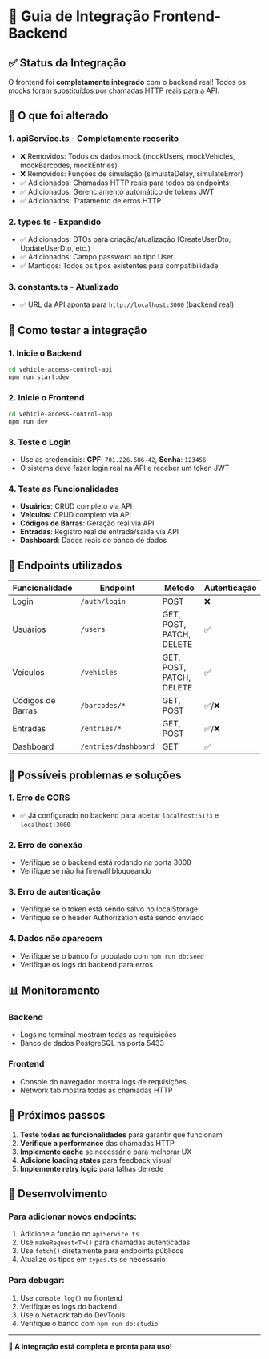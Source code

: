 # 🚀 Guia de Integração Frontend-Backend

## ✅ Status da Integração

O frontend foi **completamente integrado** com o backend real! Todos os mocks foram substituídos por chamadas HTTP reais para a API.

## 🔄 O que foi alterado

### 1. **apiService.ts** - Completamente reescrito

- ❌ Removidos: Todos os dados mock (mockUsers, mockVehicles, mockBarcodes, mockEntries)
- ❌ Removidos: Funções de simulação (simulateDelay, simulateError)
- ✅ Adicionados: Chamadas HTTP reais para todos os endpoints
- ✅ Adicionados: Gerenciamento automático de tokens JWT
- ✅ Adicionados: Tratamento de erros HTTP

### 2. **types.ts** - Expandido

- ✅ Adicionados: DTOs para criação/atualização (CreateUserDto, UpdateUserDto, etc.)
- ✅ Adicionados: Campo password ao tipo User
- ✅ Mantidos: Todos os tipos existentes para compatibilidade

### 3. **constants.ts** - Atualizado

- ✅ URL da API aponta para `http://localhost:3000` (backend real)

## 🧪 Como testar a integração

### 1. **Inicie o Backend**

```bash
cd vehicle-access-control-api
npm run start:dev
```

### 2. **Inicie o Frontend**

```bash
cd vehicle-access-control-app
npm run dev
```

### 3. **Teste o Login**

- Use as credenciais: **CPF**: `701.226.686-42`, **Senha**: `123456`
- O sistema deve fazer login real na API e receber um token JWT

### 4. **Teste as Funcionalidades**

- **Usuários**: CRUD completo via API
- **Veículos**: CRUD completo via API
- **Códigos de Barras**: Geração real via API
- **Entradas**: Registro real de entrada/saída via API
- **Dashboard**: Dados reais do banco de dados

## 🔗 Endpoints utilizados

| Funcionalidade    | Endpoint             | Método                   | Autenticação |
| ----------------- | -------------------- | ------------------------ | ------------ |
| Login             | `/auth/login`        | POST                     | ❌           |
| Usuários          | `/users`             | GET, POST, PATCH, DELETE | ✅           |
| Veículos          | `/vehicles`          | GET, POST, PATCH, DELETE | ✅           |
| Códigos de Barras | `/barcodes/*`        | GET, POST                | ✅/❌        |
| Entradas          | `/entries/*`         | GET, POST                | ✅/❌        |
| Dashboard         | `/entries/dashboard` | GET                      | ✅           |

## 🚨 Possíveis problemas e soluções

### 1. **Erro de CORS**

- ✅ Já configurado no backend para aceitar `localhost:5173` e `localhost:3000`

### 2. **Erro de conexão**

- Verifique se o backend está rodando na porta 3000
- Verifique se não há firewall bloqueando

### 3. **Erro de autenticação**

- Verifique se o token está sendo salvo no localStorage
- Verifique se o header Authorization está sendo enviado

### 4. **Dados não aparecem**

- Verifique se o banco foi populado com `npm run db:seed`
- Verifique os logs do backend para erros

## 📊 Monitoramento

### Backend

- Logs no terminal mostram todas as requisições
- Banco de dados PostgreSQL na porta 5433

### Frontend

- Console do navegador mostra logs de requisições
- Network tab mostra todas as chamadas HTTP

## 🎯 Próximos passos

1. **Teste todas as funcionalidades** para garantir que funcionam
2. **Verifique a performance** das chamadas HTTP
3. **Implemente cache** se necessário para melhorar UX
4. **Adicione loading states** para feedback visual
5. **Implemente retry logic** para falhas de rede

## 🔧 Desenvolvimento

### Para adicionar novos endpoints:

1. Adicione a função no `apiService.ts`
2. Use `makeRequest<T>()` para chamadas autenticadas
3. Use `fetch()` diretamente para endpoints públicos
4. Atualize os tipos em `types.ts` se necessário

### Para debugar:

1. Use `console.log()` no frontend
2. Verifique os logs do backend
3. Use o Network tab do DevTools
4. Verifique o banco com `npm run db:studio`

---

**🎉 A integração está completa e pronta para uso!**

